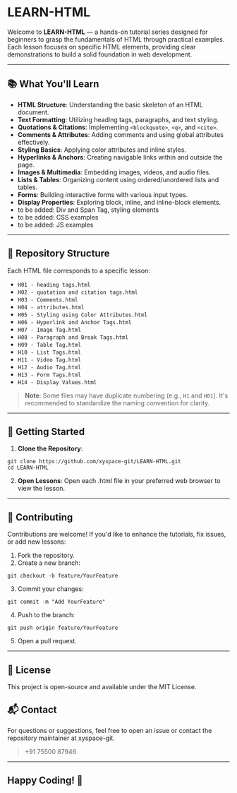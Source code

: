 # LEARN-HTML

Welcome to **LEARN-HTML** — a hands-on tutorial series designed for beginners to grasp the fundamentals of HTML through practical examples. Each lesson focuses on specific HTML elements, providing clear demonstrations to build a solid foundation in web development.

---

## 📚 What You'll Learn

- **HTML Structure**: Understanding the basic skeleton of an HTML document.
- **Text Formatting**: Utilizing heading tags, paragraphs, and text styling.
- **Quotations & Citations**: Implementing `<blockquote>`, `<q>`, and `<cite>`.
- **Comments & Attributes**: Adding comments and using global attributes effectively.
- **Styling Basics**: Applying color attributes and inline styles.
- **Hyperlinks & Anchors**: Creating navigable links within and outside the page.
- **Images & Multimedia**: Embedding images, videos, and audio files.
- **Lists & Tables**: Organizing content using ordered/unordered lists and tables.
- **Forms**: Building interactive forms with various input types.
- **Display Properties**: Exploring block, inline, and inline-block elements.
- to be added: Div and Span Tag, styling elements
- to be added: CSS examples
- to be added: JS examples

---

## 📂 Repository Structure

Each HTML file corresponds to a specific lesson:

- `H01 - heading tags.html`
- `H02 - quotation and citation tags.html`
- `H03 - Comments.html`
- `H04 - attributes.html`
- `H05 - Styling using Color Attributes.html`
- `H06 - Hyperlink and Anchor Tags.html`
- `H07 - Image Tag.html`
- `H08 - Paragraph and Break Tags.html`
- `H09 - Table Tag.html`
- `H10 - List Tags.html`
- `H11 - Video Tag.html`
- `H12 - Audio Tag.html`
- `H13 - Form Tags.html`
- `H14 - Display Values.html`

> **Note**: Some files may have duplicate numbering (e.g., `H1` and `H01`). It's recommended to standardize the naming convention for clarity.

---

## 🚀 Getting Started

1. **Clone the Repository**:
```
git clone https://github.com/xyspace-git/LEARN-HTML.git
cd LEARN-HTML
```
2. **Open Lessons**:
Open each .html file in your preferred web browser to view the lesson.
---
## 🤝 Contributing
Contributions are welcome! If you'd like to enhance the tutorials, fix issues, or add new lessons:

1. Fork the repository.
2. Create a new branch:
```
git checkout -b feature/YourFeature
```
3. Commit your changes:
```
git commit -m "Add YourFeature"
```
4. Push to the branch:
```
git push origin feature/YourFeature
```
5. Open a pull request.
---
## 📄 License
This project is open-source and available under the MIT License.

## 📬 Contact
For questions or suggestions, feel free to open an issue or contact the repository maintainer at xyspace-git.
> +91 75500 87946
---
Happy Coding! 🚀
---
